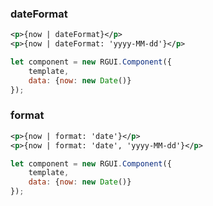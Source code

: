 ### dateFormat

<div class="m-example"></div>

```xml
<p>{now | dateFormat}</p>
<p>{now | dateFormat: 'yyyy-MM-dd'}</p>
```

```javascript
let component = new RGUI.Component({
    template,
    data: {now: new Date()}
});
```

### format

<div class="m-example"></div>

```xml
<p>{now | format: 'date'}</p>
<p>{now | format: 'date', 'yyyy-MM-dd'}</p>
```

```javascript
let component = new RGUI.Component({
    template,
    data: {now: new Date()}
});
```
